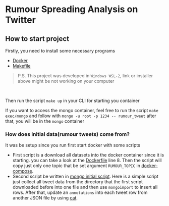 # Rumour Spreading Analysis on Twitter

## How to start project
Firstly, you need to install some necessary programs

- [Docker](https://www.docker.com/products/docker-desktop)
- [Makefile](https://tldp.org/HOWTO/Software-Building-HOWTO-3.html)

> P.S. This project was developed in `Windows WSL-2`, link or installer above might be not working on your computer
<br />

Then run the script ```make up``` in your CLI for starting you container


If you want to access the mongo container, feel free to run the script ```make exec/mongo``` and follow with  ```mongo -u root -p 1234 -- rumour_tweet``` after that, you will be in the `mongo` container

### How does initial data(rumour tweets) come from?
It was be setup since you run first start docker with some scripts

- First script is a download all datasets into the docker container since it is starting. you can take a look at the [Dockerfile](./resources/docker/mongo/Dockerfile) line 8. Then the script will copy just only one topic that be set argument `RUMOUR_TOPIC` in [docker-compose](./resources/docker/docker-compose.yaml).
- Second script be written in [mongo initial script](./resources/docker/mongo/init.sh). Here is a simple script just collect all tweet data from the directory that the first script downloaded before into one file and then use `mongoimport` to insert all rows. After that, update an `annotations` into each tweet row from another JSON file by using [cat](https://docs.mongodb.com/manual/reference/method/cat/).
